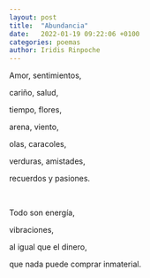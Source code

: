 ```yaml
---
layout: post
title:  "Abundancia"
date:   2022-01-19 09:22:06 +0100
categories: poemas
author: Iridis Rinpoche
---
```


Amor, sentimientos, 

cariño, salud, 

tiempo, flores,

arena, viento, 

olas, caracoles, 

verduras, amistades,

recuerdos y pasiones.

<br>

Todo son energía,

vibraciones, 

al igual que el dinero,

que nada puede comprar inmaterial.



